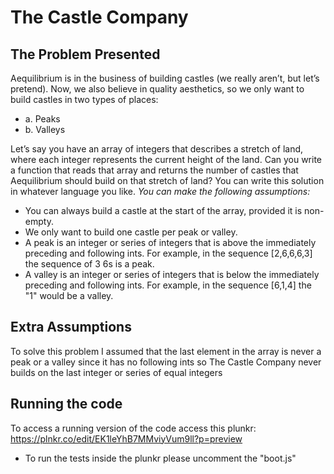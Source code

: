 # The Castle Company

## The Problem Presented

Aequilibrium is in the business of building castles (we really aren’t, but let’s pretend). Now, we also
believe in quality aesthetics, so we only want to build castles in two types of places:
- a. Peaks
- b. Valleys

Let’s say you have an array of integers that describes a stretch of land, where each integer represents the
current height of the land. Can you write a function that reads that array and returns the number of
castles that Aequilibrium should build on that stretch of land? You can write this solution in whatever
language you like.
*You can make the following assumptions:*
- You can always build a castle at the start of the array, provided it is non-empty.
- We only want to build one castle per peak or valley.
- A peak is an integer or series of integers that is above the immediately preceding and following
ints. For example, in the sequence [2,6,6,6,3] the sequence of 3 6s is a peak.
- A valley is an integer or series of integers that is below the immediately preceding and
following ints. For example, in the sequence [6,1,4] the "1" would be a valley.

## Extra Assumptions

To solve this problem I assumed that the last element in the array is never a peak or a valley since it has no following ints so The Castle Company never builds on the last integer or series of equal integers


## Running the code
To access a running version of the code access this plunkr: https://plnkr.co/edit/EK1leYhB7MMviyVum9ll?p=preview
- To run the tests inside the plunkr please uncomment the "boot.js" <script> tag